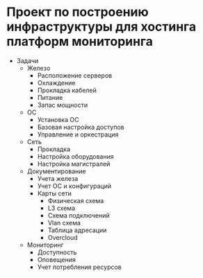 # Проект по построению инфраструктуры для хостинга платформ мониторинга
- Задачи
    - Железо
        - Расположение серверов
        - Охлаждение 
        - Прокладка кабелей
        - Питание
        - Запас мощности
    - ОС
        - Установка ОС
        - Базовая настройка доступов
        - Управление и оркестрация
    - Сеть
        - Прокладка
        - Настройка оборудования
        - Настройка магистралей
    - Документирование
        - Учета железа
        - Учет ОС и конфигураций
        - Карты сети 
            - Физическая схема
            - L3 схема
            - Схема подключений
            - Vlan схема
            - Таблица адресации
            - Overcloud 
    - Мониторинг
        - Доступность
        - Оповещения
        - Учет потребления ресурсов


    